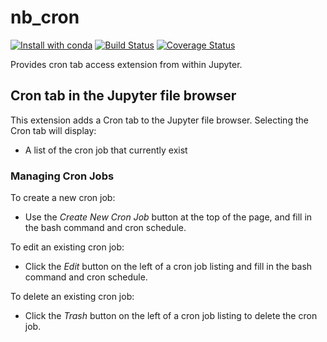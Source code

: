 # nb_cron
[![Install with conda](https://anaconda.org/alexanghh/nb_cron/badges/installer/conda.svg
)](https://anaconda.org/alexanghh/nb_cron)
[![Build Status](https://travis-ci.com/alexanghh/nb_cron.svg)](https://travis-ci.com/github/alexanghh/nb_cron) 
[![Coverage Status](https://coveralls.io/repos/github/alexanghh/nb_cron/badge.svg?branch=master)](https://coveralls.io/github/alexanghh/nb_cron?branch=master)

Provides cron tab access extension from within Jupyter.

## Cron tab in the Jupyter file browser

This extension adds a Cron tab to the Jupyter file browser. Selecting the Cron tab
will display:

* A list of the cron job that currently exist

### Managing Cron Jobs

To create a new cron job:
* Use the *Create New Cron Job* button at the top of the page, and fill in the bash command and cron schedule.

To edit an existing cron job:
* Click the *Edit* button on the left of a cron job listing and fill in the bash command and cron schedule.

To delete an existing cron job:
* Click the *Trash* button on the left of a cron job listing to delete the cron job.